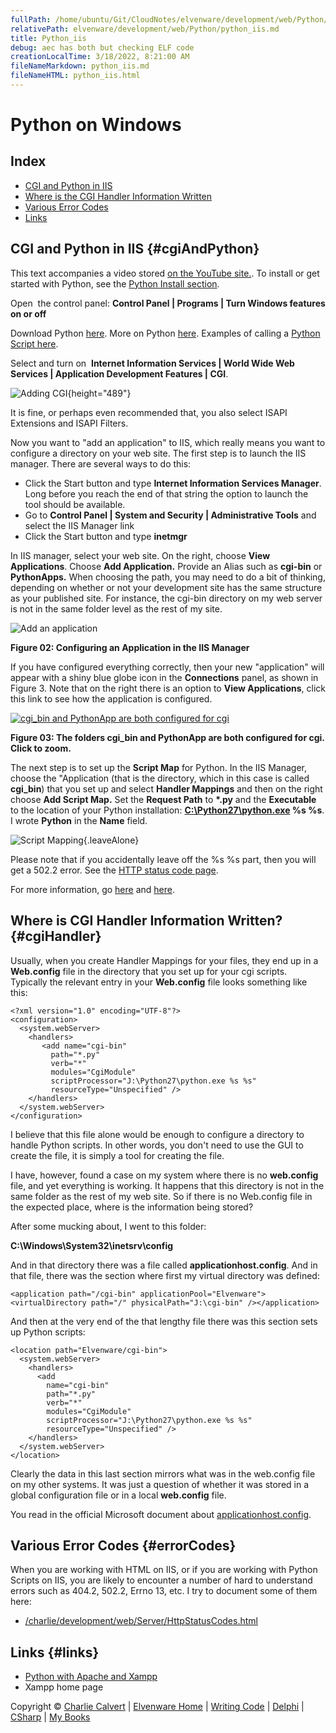 ```yaml
---
fullPath: /home/ubuntu/Git/CloudNotes/elvenware/development/web/Python/python_iis.md
relativePath: elvenware/development/web/Python/python_iis.md
title: Python_iis
debug: aec has both but checking ELF code
creationLocalTime: 3/18/2022, 8:21:00 AM
fileNameMarkdown: python_iis.md
fileNameHTML: python_iis.html
---
```


<!-- toc -->
<!-- tocstop -->

<div id="container">

Python on Windows
=================

Index
-----

-   [CGI and Python in IIS](#cgiAndPython)
-   [Where is the CGI Handler Information Written](#cgiHandler)
-   [Various Error Codes](#errorCodes)
-   [Links](#links)

CGI and Python in IIS {#cgiAndPython}
---------------------

This text accompanies a video stored [on the YouTube
site.](http://youtu.be/7whncKjSXK0). To install or get started with
Python, see the [Python Install section](install.html).

Open  the control panel: **Control Panel | Programs | Turn Windows
features on or off**

Download Python [here](http://www.python.org/getit/). More on Python
[here](http://en.wikibooks.org/wiki/Non-Programmer's_Tutorial_for_Python_2.6).
Examples of calling a [Python Script here](PythonScripts.html).

Select and turn on  **Internet Information Services | World Wide Web
Services | Application Development Features | CGI**.

![Adding CGI](../../../images/development/AddingCgi.png){height="489"}

It is fine, or perhaps even recommended that, you also select ISAPI
Extensions and ISAPI Filters.

Now you want to "add an application" to IIS, which really means you want
to configure a directory on your web site. The first step is to launch
the IIS manager. There are several ways to do this:

-   Click the Start button and type **Internet Information Services
    Manager**. Long before you reach the end of that string the option
    to launch the tool should be available.
-   Go to **Control Panel | System and Security | Administrative Tools**
    and select the IIS Manager link
-   Click the Start button and type **inetmgr**

In IIS manager, select your web site. On the right, choose **View
Applications**. Choose **Add Application.** Provide an Alias such as
**cgi-bin** or **PythonApps.** When choosing the path, you may need to
do a bit of thinking, depending on whether or not your development site
has the same structure as your published site. For instance, the cgi-bin
directory on my web server is not in the same folder level as the rest
of my site.

![Add an application](../../../images/development/iis_add_app.png)

**Figure 02: Configuring an Application in the IIS Manager**

If you have configured everything correctly, then your new "application"
will appear with a shiny blue globe icon in the **Connections** panel,
as shown in Figure 3. Note that on the right there is an option to
**View Applications**, click this link to see how the application is
configured.

[![cgi\_bin and PythonApp are both configured for cgi](https://s3.amazonaws.com/s3bucket01.elvenware.com/python-images/PythonCgi01pngSmall.png)](https://s3.amazonaws.com/s3bucket01.elvenware.com/python-images/PythonCgi01png.png)

**Figure 03: The folders cgi\_bin and PythonApp are both configured for
cgi. Click to zoom.**

The next step is to set up the **Script Map** for Python. In the IIS
Manager, choose the "Application (that is the directory, which in this
case is called **cgi\_bin**) that you set up and select **Handler
Mappings** and then on the right choose **Add Script Map.** Set the
**Request Path** to **\*.py** and the **Executable** to the location of
your Python installation:
**[C:\\Python27\\python.exe](file:///C:/Python27/python.exe) %s %s**. I
wrote **Python** in the **Name** field.

![Script
Mapping](../../../images/development/iss_script_mapping.png){.leaveAlone}

Please note that if you accidentally leave off the %s %s part, then you
will get a 502.2 error. See the [HTTP status code
page](../Server/HttpStatusCodes.html).

For more information, go
[here](https://docs.google.com/present/view?id=d4jzqjs_34gfgc24df) and
[here](../MapWeb/index.html).

Where is CGI Handler Information Written? {#cgiHandler}
-----------------------------------------

Usually, when you create Handler Mappings for your files, they end up in
a **Web.config** file in the directory that you set up for your cgi
scripts. Typically the relevant entry in your **Web.config** file looks
something like this:

``` {.code}
<?xml version="1.0" encoding="UTF-8"?>
<configuration>
  <system.webServer>
    <handlers>
       <add name="cgi-bin"
         path="*.py"
         verb="*"
         modules="CgiModule"
         scriptProcessor="J:\Python27\python.exe %s %s"
         resourceType="Unspecified" />
    </handlers>
  </system.webServer>
</configuration>
```

I believe that this file alone would be enough to configure a directory
to handle Python scripts. In other words, you don't need to use the GUI
to create the file, it is simply a tool for creating the file.

I have, however, found a case on my system where there is no
**web.config** file, and yet everything is working. It happens that this
directory is not in the same folder as the rest of my web site. So if
there is no Web.config file in the expected place, where is the
information being stored?

After some mucking about, I went to this folder:

**C:\\Windows\\System32\\inetsrv\\config**

And in that directory there was a file called
**applicationhost.config**. And in that file, there was the section
where first my virtual directory was defined:

``` {.code}
<application path="/cgi-bin" applicationPool="Elvenware">
<virtualDirectory path="/" physicalPath="J:\cgi-bin" /></application>
```

And then at the very end of the that lengthy file there was this section
sets up Python scripts:

``` {.code}
<location path="Elvenware/cgi-bin">
  <system.webServer>
    <handlers>
      <add
        name="cgi-bin"
        path="*.py"
        verb="*"
        modules="CgiModule"
        scriptProcessor="J:\Python27\python.exe %s %s"
        resourceType="Unspecified" />
    </handlers>
  </system.webServer>
</location>
```

Clearly the data in this last section mirrors what was in the web.config
file on my other systems. It was just a question of whether it was
stored in a global configuration file or in a local **web.config** file.

You read in the official Microsoft document about
[applicationhost.config](http://learn.iis.net/page.aspx/124/introduction-to-applicationhostconfig/).

Various Error Codes {#errorCodes}
-------------------

When you are working with HTML on IIS, or if you are working with Python
Scripts on IIS, you are likely to encounter a number of hard to
understand errors such as 404.2, 502.2, Errno 13, etc. I try to document
some of them here:

-   [/charlie/development/web/Server/HttpStatusCodes.html](/charlie/development/web/Server/HttpStatusCodes.html)

Links {#links}
-----

-   [Python with Apache and Xampp](Xampp.html)
-   Xampp home page

Copyright © [Charlie Calvert](../../../index.html) | [Elvenware
Home](../../../index.html) | [Writing Code](../../index.html) |
[Delphi](../../delphi/index.html) | [CSharp](../../csharp/index.html) |
[My Books](../../../books/index.html)

</div>

